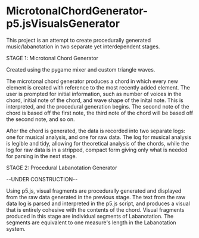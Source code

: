 # MicrotonalChordGenerator-p5.jsVisualsGenerator

This project is an attempt to create procedurally generated music/labanotation in two separate yet interdependent stages. 

STAGE 1: Microtonal Chord Generator

Created using the pygame mixer and custom triangle waves.

The microtonal chord generator produces a chord in which every new element is created with reference to the most recently added element. The user is prompted for initial information, such as number of voices in the chord, initial note of the chord, and wave shape of the inital note. This is interpreted, and the procedural generation begins. The second note of the chord is based off the first note, the third note of the chord will be based off the second note, and so on.

After the chord is generated, the data is recorded into two separate logs: one for musical analysis, and one for raw data. The log for musical analysis is legible and tidy, allowing for theoretical analysis of the chords, while the log for raw data is in a stripped, compact form giving only what is needed for parsing in the next stage.

STAGE 2: Procedural Labanotation Generator

--UNDER CONSTRUCTION--

Using p5.js, visual fragments are procedurally generated and displayed from the raw data generated in the previous stage. The text from the raw data log is parsed and interpreted in the p5.js script, and produces a visual that is entirely cohesive with the contents of the chord. Visual fragments produced in this stage are individual segments of Labanotation. The segments are equivalent to one measure's length in the Labanotation system.
